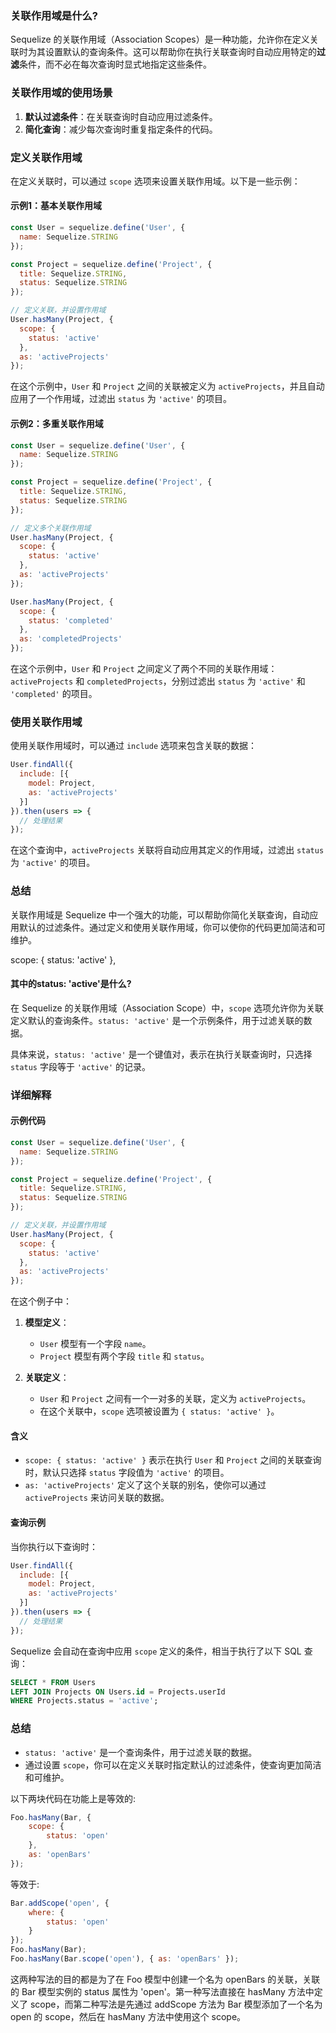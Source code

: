 ### 关联作用域是什么?

Sequelize 的关联作用域（Association Scopes）是一种功能，允许你在定义关联时为其设置默认的查询条件。这可以帮助你在执行关联查询时自动应用特定的**过滤**条件，而不必在每次查询时显式地指定这些条件。

### 关联作用域的使用场景
1. **默认过滤条件**：在关联查询时自动应用过滤条件。
2. **简化查询**：减少每次查询时重复指定条件的代码。

### 定义关联作用域
在定义关联时，可以通过 `scope` 选项来设置关联作用域。以下是一些示例：

#### 示例1：基本关联作用域
```javascript
const User = sequelize.define('User', {
  name: Sequelize.STRING
});

const Project = sequelize.define('Project', {
  title: Sequelize.STRING,
  status: Sequelize.STRING
});

// 定义关联，并设置作用域
User.hasMany(Project, {
  scope: {
    status: 'active'
  },
  as: 'activeProjects'
});
```

在这个示例中，`User` 和 `Project` 之间的关联被定义为 `activeProjects`，并且自动应用了一个作用域，过滤出 `status` 为 `'active'` 的项目。

#### 示例2：多重关联作用域
```javascript
const User = sequelize.define('User', {
  name: Sequelize.STRING
});

const Project = sequelize.define('Project', {
  title: Sequelize.STRING,
  status: Sequelize.STRING
});

// 定义多个关联作用域
User.hasMany(Project, {
  scope: {
    status: 'active'
  },
  as: 'activeProjects'
});

User.hasMany(Project, {
  scope: {
    status: 'completed'
  },
  as: 'completedProjects'
});
```

在这个示例中，`User` 和 `Project` 之间定义了两个不同的关联作用域：`activeProjects` 和 `completedProjects`，分别过滤出 `status` 为 `'active'` 和 `'completed'` 的项目。

### 使用关联作用域
使用关联作用域时，可以通过 `include` 选项来包含关联的数据：

```javascript
User.findAll({
  include: [{
    model: Project,
    as: 'activeProjects'
  }]
}).then(users => {
  // 处理结果
});
```

在这个查询中，`activeProjects` 关联将自动应用其定义的作用域，过滤出 `status` 为 `'active'` 的项目。

### 总结
关联作用域是 Sequelize 中一个强大的功能，可以帮助你简化关联查询，自动应用默认的过滤条件。通过定义和使用关联作用域，你可以使你的代码更加简洁和可维护。





scope: {
    status: 'active'
  },

#### 其中的status: 'active'是什么?



在 Sequelize 的关联作用域（Association Scope）中，`scope` 选项允许你为关联定义默认的查询条件。`status: 'active'` 是一个示例条件，用于过滤关联的数据。

具体来说，`status: 'active'` 是一个键值对，表示在执行关联查询时，只选择 `status` 字段等于 `'active'` 的记录。

### 详细解释

#### 示例代码
```javascript
const User = sequelize.define('User', {
  name: Sequelize.STRING
});

const Project = sequelize.define('Project', {
  title: Sequelize.STRING,
  status: Sequelize.STRING
});

// 定义关联，并设置作用域
User.hasMany(Project, {
  scope: {
    status: 'active'
  },
  as: 'activeProjects'
});
```

在这个例子中：

1. **模型定义**：
   - `User` 模型有一个字段 `name`。
   - `Project` 模型有两个字段 `title` 和 `status`。

2. **关联定义**：
   - `User` 和 `Project` 之间有一个一对多的关联，定义为 `activeProjects`。
   - 在这个关联中，`scope` 选项被设置为 `{ status: 'active' }`。

#### 含义
- `scope: { status: 'active' }` 表示在执行 `User` 和 `Project` 之间的关联查询时，默认只选择 `status` 字段值为 `'active'` 的项目。
- `as: 'activeProjects'` 定义了这个关联的别名，使你可以通过 `activeProjects` 来访问关联的数据。

#### 查询示例
当你执行以下查询时：

```javascript
User.findAll({
  include: [{
    model: Project,
    as: 'activeProjects'
  }]
}).then(users => {
  // 处理结果
});
```

Sequelize 会自动在查询中应用 `scope` 定义的条件，相当于执行了以下 SQL 查询：

```sql
SELECT * FROM Users
LEFT JOIN Projects ON Users.id = Projects.userId
WHERE Projects.status = 'active';
```

### 总结
- `status: 'active'` 是一个查询条件，用于过滤关联的数据。
- 通过设置 `scope`，你可以在定义关联时指定默认的过滤条件，使查询更加简洁和可维护。





以下两块代码在功能上是等效的:

```javascript
Foo.hasMany(Bar, {
    scope: {
        status: 'open'
    },
    as: 'openBars'
});
```

等效于:

```javascript
Bar.addScope('open', {
    where: {
        status: 'open'
    }
});
Foo.hasMany(Bar);
Foo.hasMany(Bar.scope('open'), { as: 'openBars' });
```


这两种写法的目的都是为了在 Foo 模型中创建一个名为 openBars 的关联，关联的 Bar 模型实例的 status 属性为 'open'。第一种写法直接在 hasMany 方法中定义了 scope，而第二种写法是先通过 addScope 方法为 Bar 模型添加了一个名为 open 的 scope，然后在 hasMany 方法中使用这个 scope。